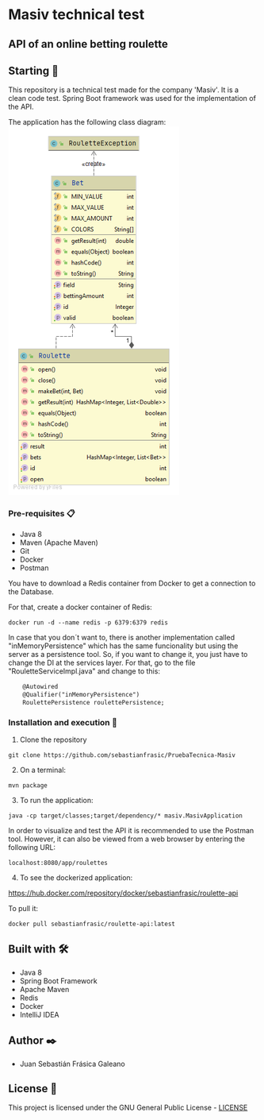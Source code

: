 # Masiv technical test

## API of an online betting roulette


## Starting 🚀
This repository is a technical test made for the company 'Masiv'. It is a clean code test.
Spring Boot framework was used for the implementation of the API.

The application has the following class diagram:
![](clases.png)

### Pre-requisites 📋

* Java 8
* Maven (Apache Maven)
* Git
* Docker
* Postman

You have to download a Redis container from Docker to get a connection to the Database.

For that, create a docker container of Redis:

```
docker run -d --name redis -p 6379:6379 redis
```

In case that you don´t want to, there is another implementation called "inMemoryPersistence" which has the same funcionality but using the server as a persistence tool.
So, if you want to change it, you just have to change the DI at the services layer. For that, go to the file "RouletteServiceImpl.java" and change to this:

```
    @Autowired
    @Qualifier("inMemoryPersistence")
    RoulettePersistence roulettePersistence;
```




### Installation and execution 🔧

1. Clone the repository

```
git clone https://github.com/sebastianfrasic/PruebaTecnica-Masiv
```

2. On a terminal:

```
mvn package
```


3. To run the application:

```
java -cp target/classes;target/dependency/* masiv.MasivApplication
```
In order to visualize and test the API it is recommended to use the Postman tool.
However, it can also be viewed from a web browser by entering the following URL:

```
localhost:8080/app/roulettes
```

4. To see the dockerized application:

https://hub.docker.com/repository/docker/sebastianfrasic/roulette-api

To pull it:
```
docker pull sebastianfrasic/roulette-api:latest
```




## Built with 🛠️

* Java 8
* Spring Boot Framework
* Apache Maven
* Redis
* Docker
* IntelliJ IDEA



## Author ✒️

* Juan Sebastián Frásica Galeano

## License 📄

This project is licensed under the GNU General Public License - [LICENSE](LICENSE) 



